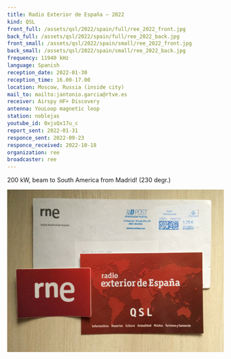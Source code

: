 ```yaml
---
title: Radio Exterior de España — 2022
kind: QSL
front_full: /assets/qsl/2022/spain/full/ree_2022_front.jpg
back_full: /assets/qsl/2022/spain/full/ree_2022_back.jpg
front_small: /assets/qsl/2022/spain/small/ree_2022_front.jpg
back_small: /assets/qsl/2022/spain/small/ree_2022_back.jpg
frequency: 11940 kHz
language: Spanish
reception_date: 2022-01-30
reception_time: 16.00-17.00
location: Moscow, Russia (inside city)
mail_to: mailto:jantonio.garcia@rtve.es
receiver: Airspy HF+ Discovery
antenna: YouLoop magnetic loop
station: noblejas
youtube_id: 0xjsQx17u_c
report_sent: 2022-01-31
responce_sent: 2022-09-23
responce_received: 2022-10-18
organization: ree
broadcaster: ree
---
```


200 kW, beam to South America from Madrid! (230 degr.)

<a href="/assets/qsl/2022/spain/full/ree_2022_letter.jpg">
<img src="/assets/qsl/2022/spain/small/ree_2022_letter.jpg"/>
</a>
